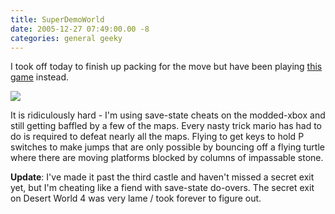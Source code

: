 ```yaml
---
title: SuperDemoWorld
date: 2005-12-27 07:49:00.00 -8
categories: general geeky
---
```

I took off today to finish up packing for the move but have been playing [this game](http://fusoya.panicus.org/projects.html) instead.

![](/images/dwtlctitle.gif)

It is ridiculously hard - I'm using save-state cheats on the modded-xbox and still getting baffled by a few of the maps. Every nasty trick mario has had to do is required to defeat nearly all the maps. Flying to get keys to hold P switches to make jumps that are only possible by bouncing off a flying turtle where there are moving platforms blocked by columns of impassable stone.

**Update**: I've made it past the third castle and haven't missed a secret exit yet, but I'm cheating like a fiend with save-state do-overs. The secret exit on Desert World 4 was very lame / took forever to figure out.